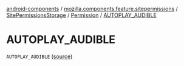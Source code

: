 [android-components](../../../index.md) / [mozilla.components.feature.sitepermissions](../../index.md) / [SitePermissionsStorage](../index.md) / [Permission](index.md) / [AUTOPLAY_AUDIBLE](./-a-u-t-o-p-l-a-y_-a-u-d-i-b-l-e.md)

# AUTOPLAY_AUDIBLE

`AUTOPLAY_AUDIBLE` [(source)](https://github.com/mozilla-mobile/android-components/blob/master/components/feature/sitepermissions/src/main/java/mozilla/components/feature/sitepermissions/SitePermissionsStorage.kt#L175)